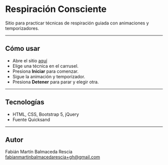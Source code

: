 # Respiración Consciente

Sitio para practicar técnicas de respiración guiada con animaciones y temporizadores.

---

## Cómo usar

- Abre el sitio [aquí](https://balmacefa.github.io/en_el_silencio_del_ser/)
- Elige una técnica en el carrusel.
- Presiona **Iniciar** para comenzar.
- Sigue la animación y temporizador.
- Presiona **Detener** para parar y elegir otra.

---

## Tecnologías

- HTML, CSS, Bootstrap 5, jQuery  
- Fuente Quicksand

---

## Autor

Fabián Martín Balmaceda Rescia  
fabianmartinbalmacedarescia+gh@gmail.com
